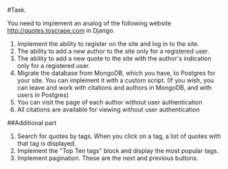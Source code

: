 #Task. 

You need to implement an analog of the following website http://quotes.toscrape.com in Django.

1. Implement the ability to register on the site and log in to the site.
2. The ability to add a new author to the site only for a registered user.
3. The ability to add a new quote to the site with the author's indication only for a registered user.
4. Migrate the database from MongoDB, which you have, to Postgres for your site. You can implement it with a custom script. (If you wish, you can leave and work with citations and authors in MongoDB, and with users in Postgres)
5. You can visit the page of each author without user authentication
6. All citations are available for viewing without user authentication

##Additional part

1. Search for quotes by tags. When you click on a tag, a list of quotes with that tag is displayed.
2. Implement the "Top Ten tags" block and display the most popular tags.
3. Implement pagination. These are the next and previous buttons.
